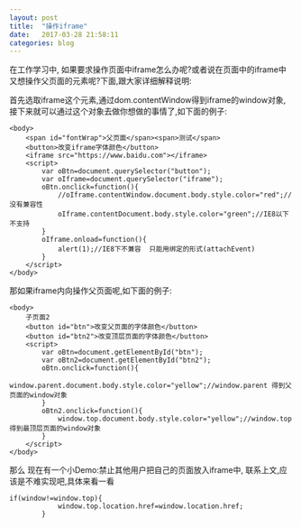 ```yaml
---
layout: post
title:  "操作iframe"
date:   2017-03-28 21:58:11
categories: blog
---
```


<p>
   在工作学习中, 如果要求操作页面中iframe怎么办呢?或者说在页面中的iframe中又想操作父页面的元素呢?下面,跟大家详细解释说明:
</p>
<p>
   首先选取iframe这个元素,通过dom.contentWindow得到iframe的window对象,接下来就可以通过这个对象去做你想做的事情了,如下面的例子:
</p>


```
<body>
    <span id="fontWrap">父页面</span><span>测试</span>
    <button>改变iframe字体颜色</button>
    <iframe src="https://www.baidu.com"></iframe>
    <script>
        var oBtn=document.querySelector("button");
        var oIframe=document.querySelector("iframe");
        oBtn.onclick=function(){
            //oIframe.contentWindow.document.body.style.color="red";//没有兼容性
            oIframe.contentDocument.body.style.color="green";//IE8以下不支持
        }
        oIframe.onload=function(){
            alert(1);//IE8下不兼容  只能用绑定的形式(attachEvent)
        }
    </script>
</body>
```

<p>
   那如果iframe内向操作父页面呢,如下面的例子:
</p>

```
<body>
    子页面2
    <button id="btn">改变父页面的字体颜色</button>
    <button id="btn2">改变顶层页面的字体颜色</button>
    <script>
        var oBtn=document.getElementById("btn");
        var oBtn2=document.getElementById("btn2");
        oBtn.onclick=function(){
            window.parent.document.body.style.color="yellow";//window.parent 得到父页面的window对象
        }
        oBtn2.onclick=function(){
            window.top.document.body.style.color="yellow";//window.top 得到最顶层页面的window对象
        }
    </script>
</body>
```

<p>那么 现在有一个小Demo:禁止其他用户把自己的页面放入iframe中,  联系上文,应该是不难实现吧,具体来看一看</p>

```
if(window!=window.top){
            window.top.location.href=window.location.href;
        }
```
